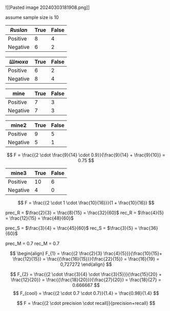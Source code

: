 ![[Pasted image 20240303181908.png]]


assume sample size is 10

| _Ruslan_ | True | False |
| -------- | ---- | ----- |
| Positive | 8    | 4     |
| Negative | 6    | 2     |

| _Шлюха_  | True | False |
| -------- | ---- | ----- |
| Positive | 6    | 2     |
| Negative | 8    | 4     |

| mine     | True | False |
| -------- | ---- | ----- |
| Positive | 7    | 3     |
| Negative | 7    | 3     |

| mine2    | True | False |
| -------- | ---- | ----- |
| Positive | 9    | 5     |
| Negative | 5    | 1     |


$$
F = \frac{{2  \cdot  \frac{9}{14} \cdot 0.9}}{\frac{9}{14} + \frac{9}{10}} = 0.75
$$


| mine3    | True | False |
| -------- | ---- | ----- |
| Positive | 10   | 6     |
| Negative | 4    | 0     |

$$
F = \frac{{2  \cdot  1  \cdot  \frac{10}{16}}}{1 + \frac{10}{16}}
$$

prec_R = $\frac{2}{3} = \frac{8}{15} = \frac{32}{60}$
rec_R = $\frac{4}{5} = \frac{12}{15} = \frac{48}{60}$

prec_S = $\frac{3}{4} = \frac{45}{60}$
rec_S = $\frac{3}{5} = \frac{36}{60}$

prec_M = $0.7$
rec_M = $0.7$

$$
\begin{align}
F_{1} = \frac{{2 \frac{2}{3} \frac{4}{5}}}{\frac{10}{15}+ \frac{12}{15}} = \frac{{\frac{16}{15}}}{\frac{22}{15}} = \frac{16}{19} = 0,727272
\end{align}
$$

$$
F_{2} = \frac{{2  \cdot  \frac{3}{4} \cdot \frac{3}{5}}}{\frac{15}{20} + \frac{12}{20}} = \frac{{\frac{18}{20}}}{\frac{27}{20}} = \frac{18}{27} = 0.666667
$$
$$
F_{cool} = \frac{{2  \cdot  0.7  \cdot  0.7}}{1.4} = \frac{0.98}{1.4}
$$

$$
F = \frac{{2 \cdot precision \cdot recall}}{precision+recall}
$$

